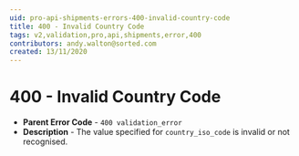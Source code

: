 ```yaml
---
uid: pro-api-shipments-errors-400-invalid-country-code
title: 400 - Invalid Country Code
tags: v2,validation,pro,api,shipments,error,400
contributors: andy.walton@sorted.com
created: 13/11/2020
---
```

# 400 - Invalid Country Code

* **Parent Error Code** - `400 validation_error`
* **Description** - The value specified for `country_iso_code` is invalid or not recognised.